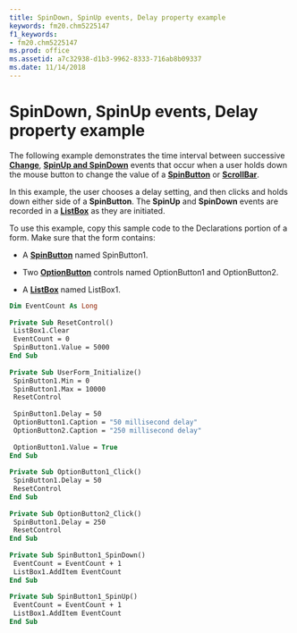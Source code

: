 ```yaml
---
title: SpinDown, SpinUp events, Delay property example
keywords: fm20.chm5225147
f1_keywords:
- fm20.chm5225147
ms.prod: office
ms.assetid: a7c32938-d1b3-9962-8333-716ab8b09337
ms.date: 11/14/2018
---
```



# SpinDown, SpinUp events, Delay property example

The following example demonstrates the time interval between successive **[Change](change-event.md)**, **[SpinUp and SpinDown](spindown-spinup-events.md)** events that occur when a user holds down the mouse button to change the value of a **[SpinButton](spinbutton-control.md)** or **[ScrollBar](scrollbar-control.md)**.

In this example, the user chooses a delay setting, and then clicks and holds down either side of a **SpinButton**. The **SpinUp** and **SpinDown** events are recorded in a **[ListBox](listbox-control.md)** as they are initiated.

To use this example, copy this sample code to the Declarations portion of a form. Make sure that the form contains:

- A **[SpinButton](spinbutton-control.md)** named SpinButton1.
    
- Two **[OptionButton](optionbutton-control.md)** controls named OptionButton1 and OptionButton2.
    
- A **[ListBox](listbox-control.md)** named ListBox1.
    

```vb
Dim EventCount As Long 
 
Private Sub ResetControl() 
 ListBox1.Clear 
 EventCount = 0 
 SpinButton1.Value = 5000 
End Sub 
 
Private Sub UserForm_Initialize() 
 SpinButton1.Min = 0 
 SpinButton1.Max = 10000 
 ResetControl 
 
 SpinButton1.Delay = 50 
 OptionButton1.Caption = "50 millisecond delay" 
 OptionButton2.Caption = "250 millisecond delay" 
 
 OptionButton1.Value = True 
End Sub 
 
Private Sub OptionButton1_Click() 
 SpinButton1.Delay = 50 
 ResetControl 
End Sub 
 
Private Sub OptionButton2_Click() 
 SpinButton1.Delay = 250 
 ResetControl 
End Sub 
 
Private Sub SpinButton1_SpinDown() 
 EventCount = EventCount + 1 
 ListBox1.AddItem EventCount 
End Sub 
 
Private Sub SpinButton1_SpinUp() 
 EventCount = EventCount + 1 
 ListBox1.AddItem EventCount 
End Sub
```


